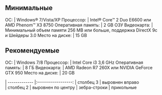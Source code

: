 ## Минимальные
 ОС: | Windows® 7/Vista/XP
 Процессор: | Intel® Core™ 2 Duo E6600 или AMD Phenom™ X3 8750
 Оперативная память: | 2 GB ОЗУ
 Видеокарта: | Минимальный объем памяти 256 MB или больше, поддержка DirectX 9с и Шейдеры 3.0
 Место на диске: | 15 GB
## Рекомендуемые
 ОС: | Windows 7/8
 Процессор: | Intel Core i3 3,6 GHz
 Оперативная память: | 8 ГБ
 Видеокарта: | AMD Radeon R7 260X или NVIDIA GeForce GTX 950
 Место на диске: | 20 GB


              
| ------------- |:------------------:
| столбец 3     | выровнен вправо    
| столбец 2     | выровнен по центру 
| зебра-строки  | прикольные         
